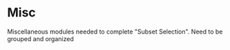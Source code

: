 # Misc
Miscellaneous modules needed to complete "Subset Selection".  Need to be grouped and organized
